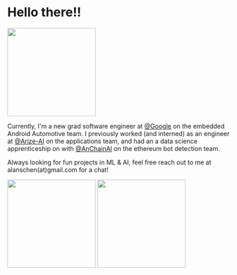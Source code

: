 # Hello there!!

<img src="https://github.com/alanschen/alanschen/blob/main/res/shiba-gif.gif" width="200" height="200" />

Currently, I'm a new grad software engineer at [@Google](https://github.com/google) on the embedded Android Automotive team. I previously worked (and interned) as an engineer at [@Arize-AI](https://github.com/Arize-ai) on the applications team, and had an a data science apprenticeship on with [@AnChainAI](https://github.com/AnChainAI) on the ethereum bot detection team.

Always looking for fun projects in ML & AI, feel free reach out to me at alanschen(at)gmail.com for a chat!

<div>
  <img src="https://github-readme-stats.vercel.app/api?username=alanschen&count_private=true&show_icons=true&theme=tokyonight" height="200dp"/>
  <img src="https://github-readme-stats.vercel.app/api/top-langs/?username=alanschen&theme=tokyonight&langs_count=4" height="200dp" />
</div>
